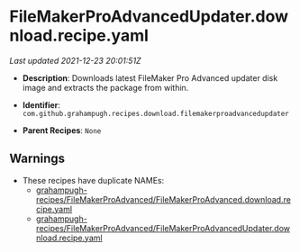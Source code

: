 # FileMakerProAdvancedUpdater.download.recipe.yaml

_Last updated 2021-12-23 20:01:51Z_

- **Description**: Downloads latest FileMaker Pro Advanced updater disk image and extracts the package from within.

- **Identifier**: `com.github.grahampugh.recipes.download.filemakerproadvancedupdater`

- **Parent Recipes**: `None`


## Warnings

- These recipes have duplicate NAMEs:
    - [grahampugh-recipes/FileMakerProAdvanced/FileMakerProAdvanced.download.recipe.yaml](/autopkg-dupe-tracker/grahampugh-recipes/FileMakerProAdvanced/FileMakerProAdvanced.download.recipe.yaml)
    - [grahampugh-recipes/FileMakerProAdvanced/FileMakerProAdvancedUpdater.download.recipe.yaml](/autopkg-dupe-tracker/grahampugh-recipes/FileMakerProAdvanced/FileMakerProAdvancedUpdater.download.recipe.yaml)